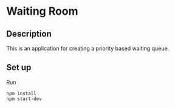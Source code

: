 # Waiting Room

## Description

This is an application for creating a priority based waiting queue.

## Set up

Run

```
npm install
npm start-dev
```
